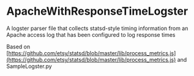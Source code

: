 # ApacheWithResponseTimeLogster

A logster parser file that collects statsd-style timing information from an Apache access log that has been configured to log response times

Based on [https://github.com/etsy/statsd/blob/master/lib/process_metrics.js](https://github.com/etsy/statsd/blob/master/lib/process_metrics.js) and SampleLogster.py
